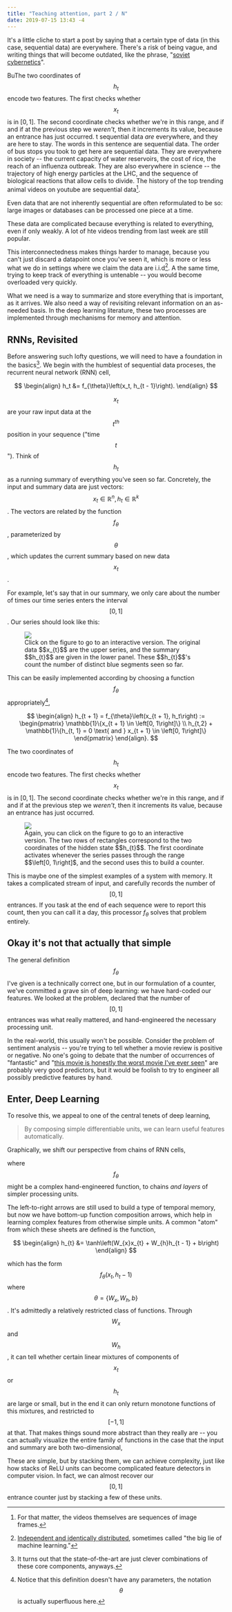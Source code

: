 ```yaml
---
title: "Teaching attention, part 2 / N"
date: 2019-07-15 13:43 -4
---
```


It's a little cliche to start a post by saying that a certain type of data (in
this case, sequential data) are everywhere. There's a risk of being vague, and
writing things that will become outdated, like the phrase, "[soviet
cybernetics](https://www.cia.gov/library/readingroom/docs/CIA-RDP75-00149R000100400004-6.pdf)".

BuThe two coordinates of $$h_t$$ encode two features. The first checks whether
$$x_t$$ is in $\left[0, 1\right]$. The second coordinate checks whether we're in
this range, and if and if at the previous step we _weren't_, then it
increments its value, because an entrance has just occurred.
t sequential data *are* everywhere, and they are here to stay. The words in
this sentence are sequential data. The order of bus stops you took to get here
are sequential data. They are everywhere in society -- the current capacity of
water reservoirs, the cost of rice, the reach of an influenza outbreak. They are
also everywhere in science -- the trajectory of high energy particles at the
LHC, and the sequence of biological reactions that allow cells to divide. The
history of the top trending animal videos on youtube are sequential data[^1].

Even data that are not inherently sequential are often reformulated to be so:
large images or databases can be processed one piece at a time.

These data are complicated because everything is related to everything, even if
only weakly. A lot of hte videos trending from last week are still popular.

This interconnectedness makes things harder to manage, because you can't just
discard a datapoint once you've seen it, which is more or less what we do in
settings where we claim the data are i.i.d[^2]. A the same time, trying to keep
track of everything is untenable -- you would become overloaded very quickly.

What we need is a way to summarize and store everything that is important, as it
arrives. We also need a way of revisiting relevant information on an as-needed
basis. In the deep learning literature, these two processes are implemented
through mechanisms for memory and attention.

## RNNs, Revisited

Before answering such lofty questions, we will need to have a foundation in the
basics[^3]. We begin with the humblest of sequential data proceses, the
recurrent neural network (RNN) cell,

$$
\begin{align}
h_t &= f_{\theta}\left(x_t, h_{t - 1}\right).
\end{align}
$$

$$x_t$$ are your raw input data at the $$t^{th}$$ position in your sequence ("time
$$t$$"). Think of $$h_{t}$$ as a running summary of everything you've seen so far.
Concretely, the input and summary data are just vectors: $$x_t \in
\mathbb{R}^{n}, h_{t} \in \mathbb{R}^{k}$$. The vectors are related by the
function $$f_{\theta}$$, parameterized by $$\theta$$, which updates the current
summary based on new data $$x_t$$.

For example, let's say that in our summary, we only care about the number of
times our time series enters the interval $$\left[0, 1\right]$$. Our series
should look like this:

<figure>
<a href="https://observablehq.com/@krisrs1128/untitled/3">
  <img src="{{ site.url }}/images/attn-2-rnn-series.png">
</a>
  <figcaption>
  Click on the figure to go to an interactive version. The original data
  $$x_{t}$$ are the upper series, and the summary $$h_{t}$$ are given in the
  lower panel. These $$h_{t}$$'s count the number of distinct blue segments seen
  so far.
  </figcaption>
</figure>

This can be easily implemented according by choosing a function $$f_{\theta}$$
appropriately[^4],

$$
\begin{align}
h_{t + 1} = f_{\theta}\left(x_{t + 1}, h_t\right) 
:= \begin{pmatrix}
\mathbb{1}\{x_{t + 1} \in \left[0, 1\right]\} \\
h_{t,2} + \mathbb{1}\{h_{t, 1} = 0 \text{ and } x_{t + 1} \in \left[0, 1\right]\}
\end{pmatrix}
\end{align}.
$$

The two coordinates of $$h_t$$ encode two features. The first checks whether
$$x_t$$ is in $\left[0, 1\right]$. The second coordinate checks whether we're in
this range, and if and if at the previous step we _weren't_, then it increments
its value, because an entrance has just occurred.

<figure>
<a href="https://observablehq.com/@krisrs1128/rnn-entrance-counting">
  <img src="{{ site.url }}/images/attn-2-rnn-series.png">
</a>
  <figcaption>
  Again, you can click on the figure to go to an interactive version. The two
  rows of rectangles correspond to the two coordinates of the hidden state
  $$h_{t}$$. The first coordinate activates whenever the series passes through
  the range $$\left[0, 1\right]$, and the second uses this to build a counter.
  </figcaption>
</figure>

This is maybe one of the simplest examples of a system with memory. It takes a
complicated stream of input, and carefully records the number of $$\left[0,
1\right]$$ entrances. If you task at the end of each sequence were to report
this count, then you can call it a day, this processor $f_{\theta}$ solves that
problem entirely.

## Okay it's not that actually that simple

The general definition $$f_{\theta}$$ I've given is a technically correct one,
but in our formulation of a counter, we've committed a grave sin of deep
learning: we have hard-coded our features. We looked at the problem, declared
that the number of $$\left[0, 1\right]$$ entrances was what really mattered, and
hand-engineered the necessary processing unit.

In the real-world, this usually won't be possible. Consider the problem of
sentiment analysis -- you're trying to tell whether a movie review is positive
or negative. No one's going to debate that the number of occurrences of
"fantastic" and "[this movie is honestly the worst movie I've ever
seen](https://www.imdb.com/list/ls076596691/)" are probably very good
predictors, but it would be foolish to try to engineer all possibly predictive
features by hand.

## Enter, Deep Learning

To resolve this, we appeal to one of the central tenets of deep learning,

> By composing simple differentiable units, we can learn useful features
> automatically.

Graphically, we shift our perspective from chains of RNN cells,

where $$f_{\theta}$$ might be a complex hand-engineered function, to chains _and
layers_ of simpler processing units.

The left-to-right arrows are still used to build a type of temporal memory, but
now we have bottom-up function composition arrows, which help in learning
complex features from otherwise simple units. A common "atom" from which these
sheets are defined is the function,

$$
\begin{align}
h_{t} &= \tanh\left(W_{x}x_{t} + W_{h}h_{t - 1} + b\right)
\end{align}
$$

which has the form $$f_{\theta}\left(x_t, h_t - 1\right)$$ where $$\theta =
\{W_{x}, W_{h}, b\}$$. It's admittedly a relatively restricted class of
functions. Through $$W_{x}$$ and $$W_{h}$$, it can tell whether certain linear
mixtures of components of $$x_{t}$$ or $$h_{t}$$ are large or small, but in the
end it can only return monotone functions of this mixtures, and restricted to
$$\left[-1, 1\right]$$ at that. That makes things sound more abstract than they
really are -- you can actually visualize the entire family of functions in the
case that the input and summary are both two-dimensional,

These are simple, but by stacking them, we can achieve complexity, just like how
stacks of ReLU units can become complicated feature detectors in computer
vision. In fact, we can almost recover our $$\left[0, 1\right]$$ entrance
counter just by stacking a few of these units.

[^1]: For that matter, the videos themselves are sequences of image frames.
[^2]: [Independent and identically distributed](https://stats.stackexchange.com/questions/17391/what-are-i-i-d-random-variables), sometimes called "the big lie of machine learning."
[^3]: It turns out that the state-of-the-art are just clever combinations of these core components, anyways.
[^4]: Notice that this definition doesn't have any parameters, the notation $$\theta$$ is actually superfluous here.
